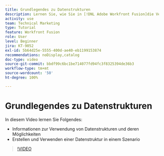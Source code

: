 ```yaml
---
title: Grundlegendes zu Datenstrukturen
description: Lernen Sie, wie Sie in [!DNL Adobe Workfront Fusion]die Verwendung und die Möglichkeiten von Datenstrukturen verstehen und eine Datenstruktur innerhalb eines Szenarios erstellen und verwenden.
activity: use
team: Technical Marketing
type: Tutorial
feature: Workfront Fusion
role: User
level: Beginner
jira: KT-9052
exl-id: 5b64d25e-5555-400d-ae40-eb1199153874
recommendations: noDisplay,catalog
doc-type: video
source-git-commit: bbdf99c6bc1be714077fd94fc3f8325394de36b3
workflow-type: tm+mt
source-wordcount: '50'
ht-degree: 100%

---
```


# Grundlegendes zu Datenstrukturen

In diesem Video lernen Sie Folgendes:

* Informationen zur Verwendung von Datenstrukturen und deren Möglichkeiten
* Erstellen und Verwenden einer Datenstruktur in einem Szenario

>[!VIDEO](https://video.tv.adobe.com/v/335293/?quality=12&learn=on&enablevpops=1)
